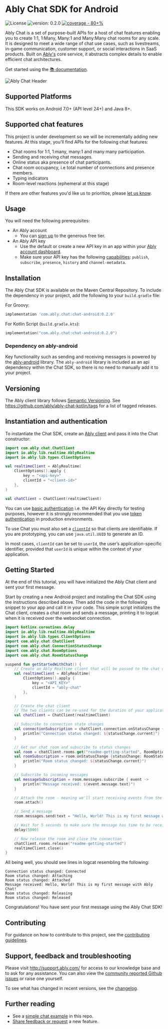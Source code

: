 # Ably Chat SDK for Android

<p style="text-align: left">
    <img src="https://badgen.net/github/license/3scale/saas-operator" alt="License" />
    <img src="https://img.shields.io/badge/version-0.2.0-2ea44f" alt="version: 0.2.0" />
    <a href="https://github.com/ably/ably-chat-kotlin/actions/workflows/coverage.yml"><img src="https://img.shields.io/static/v1?label=coverage&message=80%2B%25&color=2ea44f" alt="coverage - 80+%"></a>
</p>

Ably Chat is a set of purpose-built APIs for a host of chat features enabling you to create 1:1, 1:Many, Many:1 and Many:Many chat rooms for
any scale. It is designed to meet a wide range of chat use cases, such as livestreams, in-game communication, customer support, or social
interactions in SaaS products. Built on [Ably's](https://ably.com/) core service, it abstracts complex details to enable efficient chat
architectures.

Get started using the [📚 documentation](https://ably.com/docs/products/chat).

![Ably Chat Header](/images/ably-chat-github-header.png)

## Supported Platforms

This SDK works on Android 7.0+ (API level 24+) and Java 8+.

## Supported chat features

This project is under development so we will be incrementally adding new features. At this stage, you'll find APIs for the following chat
features:

- Chat rooms for 1:1, 1:many, many:1 and many:many participation.
- Sending and receiving chat messages.
- Online status aka presence of chat participants.
- Chat room occupancy, i.e total number of connections and presence members.
- Typing indicators
- Room-level reactions (ephemeral at this stage)

If there are other features you'd like us to prioritize, please [let us know](https://forms.gle/mBw9M53NYuCBLFpMA).

## Usage

You will need the following prerequisites:

- An Ably account
  - You can [sign up](https://ably.com/signup) to the generous free tier.
- An Ably API key
  - Use the default or create a new API key in an app within
    your [Ably account dashboard](https://ably.com/dashboard).
  - Make sure your API key has the
    following [capabilities](https://ably.com/docs/auth/capabilities): `publish`, `subscribe`, `presence`, `history` and
    `channel-metadata`.

## Installation

The Ably Chat SDK is available on the Maven Central Repository. To include the dependency in your project, add the following to your `build.gradle` file:

For Groovy:

```groovy
implementation 'com.ably.chat:chat-android:0.2.0'
```

For Kotlin Script (`build.gradle.kts`):

```kotlin
implementation("com.ably.chat:chat-android:0.2.0")
```

### Dependency on ably-android

Key functionality such as sending and receiving messages is powered by the [ably-android](https://github.com/ably/ably-java) library.
The `ably-android` library is included as an api dependency within the Chat SDK, so there is no need to manually add it to your project.

## Versioning

The Ably client library follows [Semantic Versioning](http://semver.org/). See https://github.com/ably/ably-chat-kotlin/tags for a list of
tagged releases.

## Instantiation and authentication

To instantiate the Chat SDK, create an [Ably client](https://ably.com/docs/getting-started/setup) and pass it into the
Chat constructor:

```kotlin
import com.ably.chat.ChatClient
import io.ably.lib.realtime.AblyRealtime
import io.ably.lib.types.ClientOptions

val realtimeClient = AblyRealtime(
    ClientOptions().apply {
        key = "<api-key>"
        clientId = "<client-id>"
    },
)

val chatClient = ChatClient(realtimeClient)
```

You can use [basic authentication](https://ably.com/docs/auth/basic) i.e. the API Key directly for testing purposes,
however it is strongly recommended that you use [token authentication](https://ably.com/docs/auth/token) in production
environments.

To use Chat you must also set a [`clientId`](https://ably.com/docs/auth/identified-clients) so that clients are
identifiable. If you are prototyping, you can use `java.util.UUID` to generate an ID.

In most cases, `clientId` can be set to `userId`, the user’s application-specific identifier, provided that `userId`
is unique within the context of your application.

## Getting Started

At the end of this tutorial, you will have initialized the Ably Chat client and sent your first message.

Start by creating a new Android project and installing the Chat SDK using the instructions described above. Then add the code in the following snippet
to your app and call it in your code. This simple script initializes the Chat client, creates a chat room and sends a message, printing it to logcat when it is received over the websocket connection.

```kotlin
import kotlinx.coroutines.delay
import io.ably.lib.realtime.AblyRealtime
import io.ably.lib.types.ClientOptions
import com.ably.chat.ChatClient
import com.ably.chat.ConnectionStatusChange
import com.ably.chat.RoomOptions
import com.ably.chat.RoomStatusChange

suspend fun getStartedWithChat() {
    // Create an Ably Realtime client that will be passed to the chat client
    val realtimeClient = AblyRealtime(
        ClientOptions().apply {
            key = "<API_KEY>"
            clientId = "ably-chat"
        },
    )

    // Create the chat client
    // The two clients can be re-used for the duration of your application.
    val chatClient = ChatClient(realtimeClient)

    // Subscribe to connection state changes
    val connectionSubscription = chatClient.connection.onStatusChange { statusChange: ConnectionStatusChange ->
        println("Connection status changed: ${statusChange.current}")
    }

    // Get our chat room and subscribe to status changes
    val room = chatClient.rooms.get("readme-getting-started", RoomOptions.default)
    val roomSubscription = room.onStatusChange {statusChange: RoomStatusChange ->
        println("Room status changed: ${statusChange.current}")
    }

    // Subscribe to incoming messages
    val messageSubscription = room.messages.subscribe { event ->
        println("Message received: ${event.message.text}")
    }

    // Attach the room - meaning we'll start receiving events from the server
    room.attach()

    // Send a message
    room.messages.send(text = "Hello, World! This is my first message with Ably Chat!")

    // Wait for 5 seconds to make sure the message has time to be received.
    delay(5000)

    // Now release the room and close the connection
    chatClient.rooms.release("readme-getting-started")
    realtimeClient.close()
}
```

All being well, you should see lines in logcat resembling the following:

```
Connection status changed: Connected
Room status changed: Attaching
Room status changed: Attached
Message received: Hello, World! This is my first message with Ably Chat!
Room status changed: Releasing
Room status changed: Released
```

Congratulations! You have sent your first message using the Ably Chat SDK!

## Contributing

For guidance on how to contribute to this project, see the [contributing guidelines](CONTRIBUTING.md).

## Support, feedback and troubleshooting

Please visit http://support.ably.com/ for access to our knowledge base and to ask for any assistance. You can also view
the [community reported Github issues](https://github.com/ably/ably-chat-kotlin/issues) or raise one yourself.

To see what has changed in recent versions, see the [changelog](CHANGELOG.md).

## Further reading

- See a [simple chat example](/example/) in this repo.
- [Share feedback or request](https://forms.gle/mBw9M53NYuCBLFpMA) a new feature.
